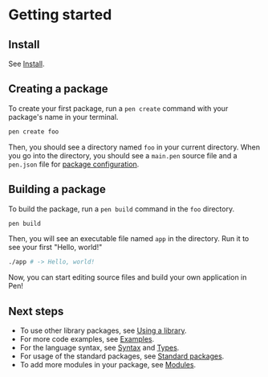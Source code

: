 # Getting started

## Install

See [Install](install).

## Creating a package

To create your first package, run a `pen create` command with your package's name in your terminal.

```sh
pen create foo
```

Then, you should see a directory named `foo` in your current directory. When you go into the directory, you should see a `main.pen` source file and a `pen.json` file for [package configuration](/references/language/packages.md#package-configuration).

## Building a package

To build the package, run a `pen build` command in the `foo` directory.

```sh
pen build
```

Then, you will see an executable file named `app` in the directory. Run it to see your first "Hello, world!"

```sh
./app # -> Hello, world!
```

Now, you can start editing source files and build your own application in Pen!

## Next steps

- To use other library packages, see [Using a library](/guides/using-a-library).
- For more code examples, see [Examples](/examples).
- For the language syntax, see [Syntax](/references/language/syntax) and [Types](/references/language/types).
- For usage of the standard packages, see [Standard packages](/references/standard-packages).
- To add more modules in your package, see [Modules](/references/language/modules).
